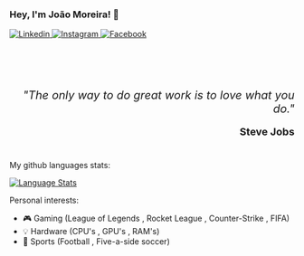 ### Hey,  I'm João Moreira! 👋
<a href="https://www.linkedin.com/in/jo%C3%A3o-moreira-7390b0218/">
      <img alt="Linkedin" src="https://img.shields.io/badge/Linkedin-1E4174?style=for-the-badge&logo=Linkedin&logoColor=white" />
</a>
<a href="https://www.instagram.com/joaomoreira2303/">
      <img alt="Instagram" src="https://img.shields.io/badge/Instagram-1E4174?style=for-the-badge&logo=Instagram&logoColor=white" />
</a>
<a href="https://www.facebook.com/joao.moreira.2303">
      <img alt="Facebook" src="https://img.shields.io/badge/Facebook-1E4174?style=for-the-badge&logo=facebook&logoColor=white" />
</a>


<br /> <br />

<div style="margin: 40px 0; text-align: right;" align="right">
<em style="font-size: 20px">"The only way to do great work is to love what you do."</em>
<p style="font-size: 18px; font-weight: bold;">Steve Jobs</p>
</div>

My github languages stats:

<div><a href="#"><img alt="Language Stats" src="https://github-readme-stats.vercel.app/api/top-langs/?username=xPromate&layout=compact&theme=dark&hide_border=true" /></a></div>

Personal interests:

-   🎮 Gaming (League of Legends , Rocket League , Counter-Strike , FIFA)
-   💡 Hardware (CPU's , GPU's , RAM's)
-   🥅 Sports (Football , Five-a-side soccer)
